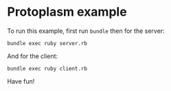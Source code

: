 # Protoplasm example

To run this example, first run `bundle` then for the server:

`bundle exec ruby server.rb`

And for the client:

`bundle exec ruby client.rb`

Have fun!